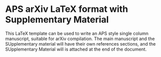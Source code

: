 # APS arXiv LaTeX format with Supplementary Material

This LaTeX template can be used to write an APS style single column manuscript, suitable for arXiv compilation. The main manuscript and the SUpplementary material  will have their own references sections, and the SUpplementary Material will is attached at the end of the document.


